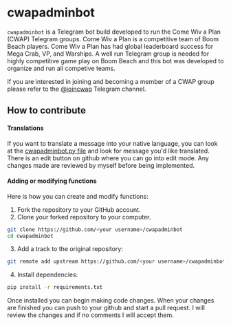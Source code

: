 cwapadminbot
============

`cwapadminbot` is a Telegram bot build developed to run the Come Wiv a Plan (CWAP) Telegram groups. Come Wiv a Plan is a
competitive team of Boom Beach players. Come Wiv a Plan has had global leaderboard success for Mega Crab, VP, and 
Warships. A well run Telegram group is needed for highly competitive game play on Boom Beach and this bot was developed 
to organize and run all competive teams.

If you are interested in joining and becoming a member of a CWAP group please refer to the 
[@joincwap](https://t.me/joincwap) Telegram channel.

## How to contribute

#### Translations

If you want to translate a message into your native language, you can look at the [cwapadminbot.py file](https://github.com/scipio314/cwapadminbot/blob/master/src/cwapadminbot/cwapadminbot.py) and look for message you'd like translated. There is an edit button on github where you can go into edit mode. Any changes made are reviewed by myself before being implemented.

#### Adding or modifying functions

Here is how you can create and modify functions:

1. Fork the repository to your GitHub account.
2. Clone your forked repository to your computer.

```bash
git clone https://github.com/<your username>/cwapadminbot
cd cwapadminbot
```

3. Add a track to the original repository:

```bash
git remote add upstream https://github.com/<your username>/cwapadminbot
```

4. Install dependencies:

```bash
pip install -r requirements.txt
```

Once installed you can begin making code changes. When your changes are finished you can push to your github and start
a pull request. I will review the changes and if no comments I will accept them.